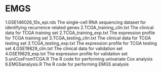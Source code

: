 # EMGS
1.GSE146026_10x_epi.rds
The single-cell RNA sequencing dataset for identifying recurrence related genes
2.TCGA_training_clin.txt
The clinical data for TCGA training set
2.TCGA_training_exp.txt
The expression profile for TCGA training set
3.TCGA_testing_clin.txt
The clinical data for TCGA testing set
3.TCGA_testing_exp.txt
The expression profile for TCGA testing set
4.GSE19829_clin.txt
The clinical data for validation set
4.GSE19829_exp.txt
The expression profile for validation set
5.uniCoxFromTCGA.R
The R code for performing univariate Cox analysis
6.EMGSanalysis.R
The R code for performing EMGS analysis
